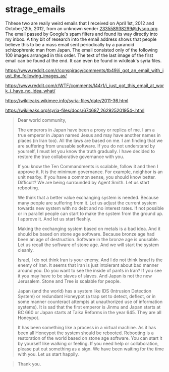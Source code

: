 # strage_emails

Thhese two are really weird emails that I received on April 1st, 2012 and October,12th, 2012, from an unknown sender 233558938299@dysgo.org. The email passed by Google's spam filters and found its way directly into my inbox. 
A tiny bit of research into the email address shows that people believe this to be a mass email sent periodically by a paranoid schizophrenic man from Japan. The email consisted only of the following 100 images arranged in this order. The text of the last image of the first email can be found at the end. It can even be found in wikileak's syria files. 

https://www.reddit.com/r/conspiracy/comments/tb49i/i_got_an_email_with_just_the_following_images_as/

https://www.reddit.com/r/WTF/comments/l44r1/i_just_got_this_email_at_work_i_have_no_idea_what/

https://wikileaks.wikimee.info/syria-files/date/2011-36.html

https://wikileaks.org/syria-files/docs/674687_262925201954-.html

> Dear world community,
> 
> The emperors in Japan have been a proxy or replica of me. I am a true emperor in Japan named Jesus and may have another names in places (in Iran too). All the laws are based on me. I am finding that we are suffering from unusable software. If you do not understand by yourself, I must let you know the truth gradually. I have decided to restore the true collaborative governance with you.
> 
> If you know the Ten Commandments is scalable, follow it and then I approve it. It is the minimum governance. For example, neighbor is an unit nearby. If you have a common sense, you should know better. Difficult? We are being surrounded by Agent Smith. Let us start rebooting.
> 
> We think that a better value exchanging system is needed. Because many people are suffering from it. Let us adjust the current system towards new system with no debt and no interest rates. If not possible or in parallel people can start to make the system from the ground up. I approve it. And let us start fleshly.
> 
> Making the exchanging system based on metals is a bad idea. And it should be based on stone age software. Because bronze age had been an age of destruction. Software in the bronze age is unusable. Let us recall the software of stone age. And we will start the system cleanly.
> 
> Israel, I do not think Iran is your enemy. And I do not think Israel is the enemy of Iran. It seems that Iran is just intolerant about bad manner around you. Do you want to see the inside of pants in Iran? If you see it you may have to be slaves of slaves. And Japan is not the new Jerusalem. Stone and Tree is scalable for people.
> 
> Japan (and the world) has a system like IDS (Intrusion Detection System) or redundant Honeypot (a trap set to detect, deflect, or in some manner counteract attempts at unauthorized use of information systems). It is sad that the first emperor is Jinmu and Japan starts at BC 660 or Japan starts at Taika Reforms in the year 645. They are all Honeypot.
> 
> It has been something like a process in a virtual machine. As it has been all Honeypot the system should be rebooted. Rebooting is a restoration of the world based on stone age software. You can start it by yourself like walking or feeling. If you need help or collaboration, please put out something as a sign. We have been waiting for the time with you. Let us start happily.

> Thank you.
